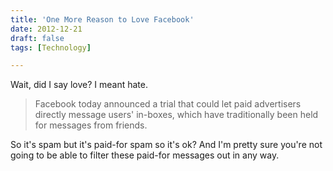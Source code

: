 ```yaml
---
title: 'One More Reason to Love Facebook'
date: 2012-12-21
draft: false
tags: [Technology]

---
```


Wait, did I say love? I meant hate.

> Facebook today announced a trial that could let paid advertisers directly message users' in-boxes, which have traditionally been held for messages from friends.

So it's spam but it's paid-for spam so it's ok? And I'm pretty sure you're not going to be able to filter these paid-for messages out in any way.
